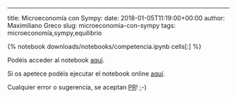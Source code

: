 ---
title: Microeconomía con Sympy:
date: 2018-01-05T11:19:00+00:00
author: Maximiliano Greco
slug: microeconomia-con-sympy
tags: microeconomía,sympy,equilibrio

{% notebook downloads/notebooks/competencia.ipynb cells[:] %}

Podéis acceder al notebook [aquí](https://github.com/mmngreco/mmngreco.github.io-source/blob/master/content/downloads/notebooks/competencia.ipynb).

Si os apetece podéis ejecutar el notebook online [aquí](https://mybinder.org/v2/gh/mmngreco/mmngreco.github.io-source/master/?filepath=content/downloads/notebooks/competencia.ipynb).

Cualquier error o sugerencia, se aceptan [PR](https://github.com/mmngreco/mmngreco.github.io-source/pulls)! ;-)
